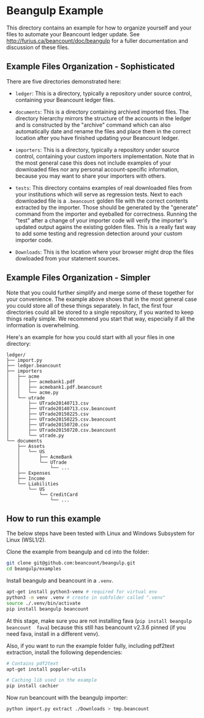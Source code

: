# Beangulp Example

This directory contains an example for how to organize yourself and your files
to automate your Beancount ledger update. See
http://furius.ca/beancount/doc/beangulp for a fuller documentation and
discussion of these files.

## Example Files Organization - Sophisticated

There are five directories demonstrated here:

* `ledger`: This is a directory, typically a repository under source
  control, containing your Beancount ledger files.

* `documents`: This is a directory containing archived imported files.
  The directory hierarchy mirrors the structure of the accounts in the
  ledger and is constructed by the "archive" command which can also
  automatically date and rename the files and place them in the
  correct location after you have finished updating your Beancount
  ledger.

* `importers`: This is a directory, typically a repository under
  source control, containing your custom importers implementation.
  Note that in the most general case this does not include examples of
  your downloaded files nor any personal account-specific information,
  because you may want to share your importers with others.

* `tests`: This directory contains examples of real downloaded files
  from your institutions which will serve as regression tests.  Next
  to each downloaded file is a `.beancount` golden file with the
  correct contents extracted by the importer.  Those should be
  generated by the "generate" command from the importer and eyeballed
  for correctness.  Running the "test" after a change of your importer
  code will verify the importer's updated output agains the existing
  golden files.  This is a really fast way to add some testing and
  regression detection around your custom importer code.

* `Downloads`: This is the location where your browser might drop the
  files dowloaded from your statement sources.


## Example Files Organization - Simpler

Note that you could further simplify and merge some of these together for your
convenience. The example above shows that in the most general case you could
store all of these things separately. In fact, the first four directories could
all be stored to a single repository, if you wanted to keep things really
simple. We recommend you start that way, especially if all the information is
overwhelming.

Here's an example for how you could start with all your files in one directory:

    ledger/
    ├── import.py
    ├── ledger.beancount
    ├── importers
    │   ├── acme
    │   │   ├── acmebank1.pdf
    │   │   ├── acmebank1.pdf.beancount
    │   │   └── acme.py
    │   └── utrade
    │       ├── UTrade20140713.csv
    │       ├── UTrade20140713.csv.beancount
    │       ├── UTrade20150225.csv
    │       ├── UTrade20150225.csv.beancount
    │       ├── UTrade20150720.csv
    │       ├── UTrade20150720.csv.beancount
    │       └── utrade.py
    └── documents
        ├── Assets
        │   └── US
        │       ├── AcmeBank
        │       └── UTrade
        │           └── ...
        ├── Expenses
        ├── Income
        └── Liabilities
            └── US
                └── CreditCard
                    └── ...

## How to run this example

The below steps have been tested with Linux and Windows Subsystem for Linux (WSL1/2).

Clone the example from beangulp and cd into the folder:

```bash
git clone git@github.com:beancount/beangulp.git
cd beangulp/examples
```

Install beangulp and beancount in a `.venv`.

```bash
apt-get install python3-venv # required for virtual env
python3 -m venv .venv # create in subfolder called ".venv"
source ./.venv/bin/activate
pip install beangulp beancount
```

At this stage, make sure you are not installing fava (`pip install beangulp beancount 
fava`) because this still has beancount v2.3.6 pinned (if you need fava, install 
in a different venv).

Also, if you want to run the example folder fully, including pdf2text extraction, 
install the following dependencies:

```bash
# Contains pdf2text
apt-get install poppler-utils

# Caching lib used in the example
pip install cachier
```

Now run beancount with the beangulp importer:

```bash
python import.py extract ./Downloads > tmp.beancount
```
